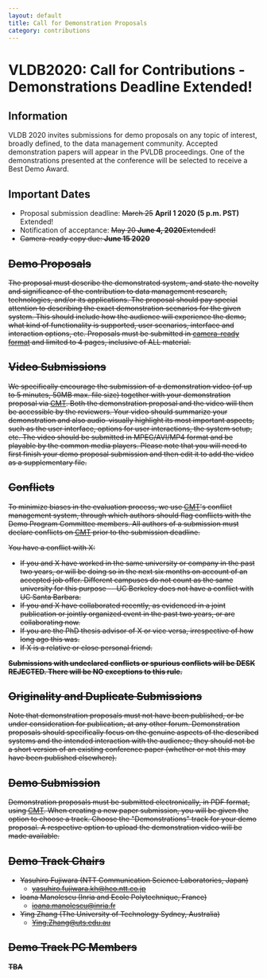 ```yaml
---
layout: default
title: Call for Demonstration Proposals
category: contributions
---
```


# VLDB2020: Call for Contributions - Demonstrations <span class="badge">Deadline Extended!</span>

## Information

VLDB 2020 invites submissions for demo proposals on any topic of interest, broadly defined, to the data management community. Accepted demonstration papers will appear in the PVLDB proceedings. One of the demonstrations presented at the conference will be selected to receive a Best Demo Award.

## Important Dates

* Proposal submission deadline: <s>March 25</s> **April
 1 2020 (5 p.m. PST)** <span class="badge">Extended!</span>
* Notification of acceptance: <s>May 20</a> **June 4, 2020**<span class="badge">Extended!</span>
* Camera-ready copy due:  **June 15 2020**

## Demo Proposals

The proposal must describe the demonstrated system, and state the novelty and significance of the contribution to data management research, technologies, and/or its applications. The proposal should pay special attention to describing the exact demonstration scenarios for the given system. This should include how the audience will experience the demo, what kind of functionality is supported, user scenarios, interface and interaction options, etc. Proposals must be submitted in [camera-ready format](https://vldb2020.org/formatting-guidelines.html) and limited to 4 pages, inclusive of ALL material.

## Video Submissions

We specifically encourage the submission of a demonstration video (of up to 5 minutes, 50MB max. file size) together with your demonstration proposal via [CMT](https://cmt3.research.microsoft.com/VLDB2020/). Both the demonstration proposal and the video will then be accessible by the reviewers. Your video should summarize your demonstration and also audio-visually highlight its most important aspects, such as the user interface, options for user interactions, the system setup, etc. The video should be submitted in MPEG/AVI/MP4 format and be playable by the common media players. Please note that you will need to first finish your demo proposal submission and then edit it to add the video as a supplementary file.

## Conflicts

To minimize biases in the evaluation process, we use [CMT](https://cmt3.research.microsoft.com/VLDB2020/)'s conflict management system, through which authors should flag conflicts with the Demo Program Committee members. All authors of a submission must declare conflicts on [CMT](https://cmt3.research.microsoft.com/VLDB2020/) prior to the submission deadline.

You have a conflict with X:
* If you and X have worked in the same university or company in the past two years, or will be doing so in the next six months on account of an accepted job offer. Different campuses do not count as the same university for this purpose -- UC Berkeley does not have a conflict with UC Santa Barbara.
* If you and X have collaborated recently, as evidenced in a joint publication or jointly organized event in the past two years, or are collaborating now.
* If you are the PhD thesis advisor of X or vice versa, irrespective of how long ago this was.
* If X is a relative or close personal friend.

**Submissions with undeclared conflicts or spurious conflicts will be DESK REJECTED. There will be NO exceptions to this rule.**

## Originality and Duplicate Submissions

Note that demonstration proposals must not have been published, or be under consideration for publication, at any other forum. Demonstration proposals should specifically focus on the genuine aspects of the described systems and the intended interaction with the audience; they should not be a short version of an existing conference paper (whether or not this may have been published elsewhere).

## Demo Submission

Demonstration proposals must be submitted electronically, in PDF format, using [CMT](https://cmt3.research.microsoft.com/VLDB2020/). When creating a new paper submission, you will be given the option to choose a track. Choose the "Demonstrations" track for your demo proposal. A respective option to upload the demonstration video will be made available.

## Demo Track Chairs

* Yasuhiro Fujiwara (NTT Communication Science Laboratories, Japan)
  * <yasuhiro.fujiwara.kh@hco.ntt.co.jp>
* Ioana Manolescu (Inria and Ecole Polytechnique, France)
  * <ioana.manolescu@inria.fr>
* Ying Zhang (The University of Technology Sydney, Australia)
  * <Ying.Zhang@uts.edu.au>

## Demo Track PC Members

**TBA**
